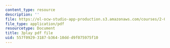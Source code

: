 ```yaml
---
content_type: resource
description: ''
file: https://ol-ocw-studio-app-production.s3.amazonaws.com/courses/2-003sc-engineering-dynamics-fall-2011/557f09293187b36410ddd9f075975f10_1xJJu5p3dD0.pdf
file_type: application/pdf
resourcetype: Document
title: 3play pdf file
uid: 557f0929-3187-b364-10dd-d9f075975f10
---
```

